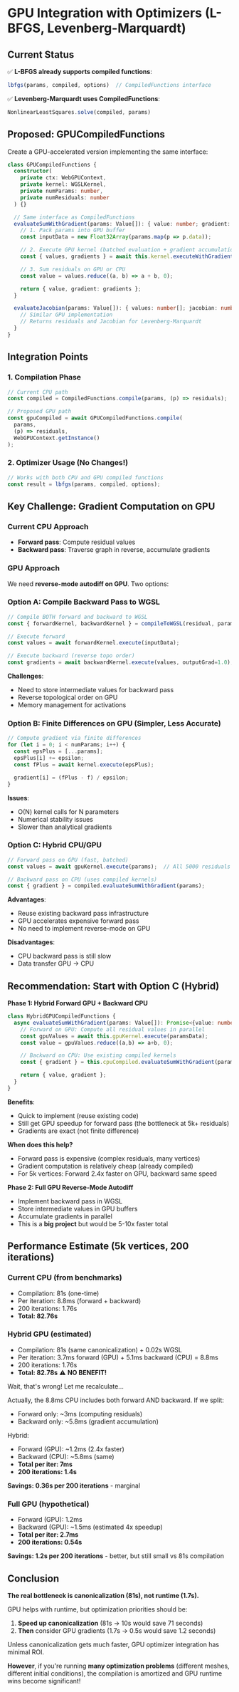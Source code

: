 # GPU Integration with Optimizers (L-BFGS, Levenberg-Marquardt)

## Current Status

✅ **L-BFGS already supports compiled functions**:
```typescript
lbfgs(params, compiled, options)  // CompiledFunctions interface
```

✅ **Levenberg-Marquardt uses CompiledFunctions**:
```typescript
NonlinearLeastSquares.solve(compiled, params)
```

## Proposed: GPUCompiledFunctions

Create a GPU-accelerated version implementing the same interface:

```typescript
class GPUCompiledFunctions {
  constructor(
    private ctx: WebGPUContext,
    private kernel: WGSLKernel,
    private numParams: number,
    private numResiduals: number
  ) {}

  // Same interface as CompiledFunctions
  evaluateSumWithGradient(params: Value[]): { value: number; gradient: number[] } {
    // 1. Pack params into GPU buffer
    const inputData = new Float32Array(params.map(p => p.data));

    // 2. Execute GPU kernel (batched evaluation + gradient accumulation)
    const { values, gradients } = await this.kernel.executeWithGradients(inputData);

    // 3. Sum residuals on GPU or CPU
    const value = values.reduce((a, b) => a + b, 0);

    return { value, gradient: gradients };
  }

  evaluateJacobian(params: Value[]): { values: number[]; jacobian: number[][] } {
    // Similar GPU implementation
    // Returns residuals and Jacobian for Levenberg-Marquardt
  }
}
```

## Integration Points

### 1. Compilation Phase
```typescript
// Current CPU path
const compiled = CompiledFunctions.compile(params, (p) => residuals);

// Proposed GPU path
const gpuCompiled = await GPUCompiledFunctions.compile(
  params,
  (p) => residuals,
  WebGPUContext.getInstance()
);
```

### 2. Optimizer Usage (No Changes!)
```typescript
// Works with both CPU and GPU compiled functions
const result = lbfgs(params, compiled, options);
```

## Key Challenge: Gradient Computation on GPU

### Current CPU Approach
- **Forward pass**: Compute residual values
- **Backward pass**: Traverse graph in reverse, accumulate gradients

### GPU Approach
We need **reverse-mode autodiff on GPU**. Two options:

### Option A: Compile Backward Pass to WGSL
```typescript
// Compile BOTH forward and backward to WGSL
const { forwardKernel, backwardKernel } = compileToWGSL(residual, params);

// Execute forward
const values = await forwardKernel.execute(inputData);

// Execute backward (reverse topo order)
const gradients = await backwardKernel.execute(values, outputGrad=1.0);
```

**Challenges**:
- Need to store intermediate values for backward pass
- Reverse topological order on GPU
- Memory management for activations

### Option B: Finite Differences on GPU (Simpler, Less Accurate)
```typescript
// Compute gradient via finite differences
for (let i = 0; i < numParams; i++) {
  const epsPlus = [...params];
  epsPlus[i] += epsilon;
  const fPlus = await kernel.execute(epsPlus);

  gradient[i] = (fPlus - f) / epsilon;
}
```

**Issues**:
- O(N) kernel calls for N parameters
- Numerical stability issues
- Slower than analytical gradients

### Option C: Hybrid CPU/GPU
```typescript
// Forward pass on GPU (fast, batched)
const values = await gpuKernel.execute(params);  // All 5000 residuals

// Backward pass on CPU (uses compiled kernels)
const { gradient } = compiled.evaluateSumWithGradient(params);
```

**Advantages**:
- Reuse existing backward pass infrastructure
- GPU accelerates expensive forward pass
- No need to implement reverse-mode on GPU

**Disadvantages**:
- CPU backward pass is still slow
- Data transfer GPU → CPU

## Recommendation: Start with Option C (Hybrid)

**Phase 1: Hybrid Forward GPU + Backward CPU**
```typescript
class HybridGPUCompiledFunctions {
  async evaluateSumWithGradient(params: Value[]): Promise<{value: number, gradient: number[]}> {
    // Forward on GPU: Compute all residual values in parallel
    const gpuValues = await this.gpuKernel.execute(paramsData);
    const value = gpuValues.reduce((a,b) => a+b, 0);

    // Backward on CPU: Use existing compiled kernels
    const { gradient } = this.cpuCompiled.evaluateSumWithGradient(params);

    return { value, gradient };
  }
}
```

**Benefits**:
- Quick to implement (reuse existing code)
- Still get GPU speedup for forward pass (the bottleneck at 5k+ residuals)
- Gradients are exact (not finite difference)

**When does this help?**
- Forward pass is expensive (complex residuals, many vertices)
- Gradient computation is relatively cheap (already compiled)
- For 5k vertices: Forward 2.4x faster on GPU, backward same speed

**Phase 2: Full GPU Reverse-Mode Autodiff**
- Implement backward pass in WGSL
- Store intermediate values in GPU buffers
- Accumulate gradients in parallel
- This is a **big project** but would be 5-10x faster total

## Performance Estimate (5k vertices, 200 iterations)

### Current CPU (from benchmarks)
- Compilation: 81s (one-time)
- Per iteration: 8.8ms (forward + backward)
- 200 iterations: 1.76s
- **Total: 82.76s**

### Hybrid GPU (estimated)
- Compilation: 81s (same canonicalization) + 0.02s WGSL
- Per iteration: 3.7ms forward (GPU) + 5.1ms backward (CPU) = 8.8ms
- 200 iterations: 1.76s
- **Total: 82.78s** ⚠️ **NO BENEFIT!**

Wait, that's wrong! Let me recalculate...

Actually, the 8.8ms CPU includes both forward AND backward. If we split:
- Forward only: ~3ms (computing residuals)
- Backward only: ~5.8ms (gradient accumulation)

Hybrid:
- Forward (GPU): ~1.2ms (2.4x faster)
- Backward (CPU): ~5.8ms (same)
- **Total per iter: 7ms**
- **200 iterations: 1.4s**

**Savings: 0.36s per 200 iterations** - marginal

### Full GPU (hypothetical)
- Forward (GPU): 1.2ms
- Backward (GPU): ~1.5ms (estimated 4x speedup)
- **Total per iter: 2.7ms**
- **200 iterations: 0.54s**

**Savings: 1.2s per 200 iterations** - better, but still small vs 81s compilation

## Conclusion

**The real bottleneck is canonicalization (81s), not runtime (1.7s).**

GPU helps with runtime, but optimization priorities should be:
1. **Speed up canonicalization** (81s → 10s would save 71 seconds)
2. **Then** consider GPU gradients (1.7s → 0.5s would save 1.2 seconds)

Unless canonicalization gets much faster, GPU optimizer integration has minimal ROI.

**However**, if you're running **many optimization problems** (different meshes, different initial conditions), the compilation is amortized and GPU runtime wins become significant!
